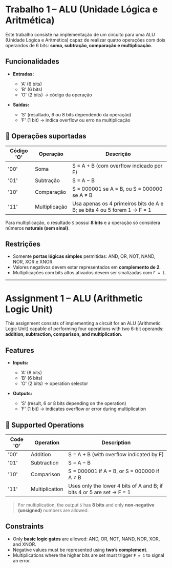 # Trabalho 1 – ALU (Unidade Lógica e Aritmética)

Este trabalho consiste na implementação de um circuito para uma ALU (Unidade Lógica e Aritmética) capaz de realizar quatro operações com dois operandos de 6 bits: **soma, subtração, comparação e multiplicação**.

## Funcionalidades

- **Entradas:**
  - 'A' (6 bits)
  - 'B' (6 bits)
  - 'O' (2 bits) → código da operação

- **Saídas:**
  - 'S' (resultado, 6 ou 8 bits dependendo da operação)
  - 'F' (1 bit) → indica overflow ou erro na multiplicação

## 🔧 Operações suportadas

| Código 'O' | Operação     | Descrição                                                                 |
|------------|--------------|---------------------------------------------------------------------------|
| '00'       | Soma         | S = A + B (com overflow indicado por F)                                   |
| '01'       | Subtração    | S = A − B                                                                 |
| '10'       | Comparação   | S = 000001 se A = B, ou S = 000000 se A ≠ B                               |
| '11'       | Multiplicação| Usa apenas os 4 primeiros bits de A e B; se bits 4 ou 5 forem 1 → F = 1   |

Para multiplicação, o resultado `S` possui **8 bits** e a operação só considera números **naturais (sem sinal)**.

## Restrições

- Somente **portas lógicas simples** permitidas: AND, OR, NOT, NAND, NOR, XOR e XNOR.
- Valores negativos devem estar representados em **complemento de 2**.
- Multiplicações com bits altos ativados devem ser sinalizadas com `F = 1`.





------------------------------------------------------------------------------------------------------------------------------------------------------------------------
# Assignment 1 – ALU (Arithmetic Logic Unit)

This assignment consists of implementing a circuit for an ALU (Arithmetic Logic Unit) capable of performing four operations with two 6-bit operands: **addition, subtraction, comparison, and multiplication**.

## Features

- **Inputs:**
  - 'A' (6 bits)
  - 'B' (6 bits)
  - 'O' (2 bits) → operation selector

- **Outputs:**
  - 'S' (result, 6 or 8 bits depending on the operation)
  - 'F' (1 bit) → indicates overflow or error during multiplication

## 🔧 Supported Operations

| Code 'O' | Operation    | Description                                                                 |
|----------|--------------|-----------------------------------------------------------------------------|
| '00'     | Addition     | S = A + B (with overflow indicated by F)                                   |
| '01'     | Subtraction  | S = A − B                                                                   |
| '10'     | Comparison   | S = 000001 if A = B, or S = 000000 if A ≠ B                                 |
| '11'     | Multiplication | Uses only the lower 4 bits of A and B; if bits 4 or 5 are set → F = 1     |

> For multiplication, the output `S` has **8 bits** and only **non-negative (unsigned)** numbers are allowed.

##  Constraints

- Only **basic logic gates** are allowed: AND, OR, NOT, NAND, NOR, XOR, and XNOR.
- Negative values must be represented using **two’s complement**.
- Multiplications where the higher bits are set must trigger `F = 1` to signal an error.
